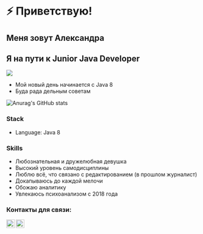 
# ⚡️ Приветствую!
## Меня зовут Александра 
## Я на пути к Junior Java Developer



![](https://komarev.com/ghpvc/?username=your-github-Leeloomoscow)

- Мой новый день начинается с Java 8
- Буда рада дельным советам

![Anurag's GitHub stats](https://github-readme-stats.vercel.app/api?username=Leeloomoscow&show_icons=true&theme=radical)




### Stack
- Language: Java 8

### Skills
- Любознательная и дружелюбная девушка
- Высокий уровень самодисциплины
- Люблю всё, что связано с редактированием (в прошлом журналист)
- Докапываюсь до каждой мелочи
- Обожаю аналитику
- Увлекаюсь психоанализом с 2018 года



### Контакты для связи:
[<img align="left" width="22px" alt="javeoff | Telegram" src="https://simpleicons.org/icons/telegram.svg" />](https://t.me/Leeloo_moscow) 
[<img align="left" width="22px" alt="javeoff | Instagram" src="https://simpleicons.org/icons/instagram.svg" />](https://instagram/leeloo__star)
